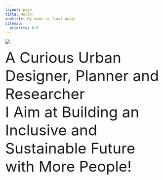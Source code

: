 ```yaml
---
layout: page
title: Hello!
subtitle: My name is Jiaqi Wang!
sitemap:
  priority: 0.9
---
```


<img src="{{ '/assets/img/nounpenguin.jpg' | prepend: site.baseurl }}" id="about-img">

<div id="describe-text">
	<p><font size=10>A Curious Urban Designer, Planner and Researcher
	<br>I Aim at Building an Inclusive and Sustainable Future with More People!<font> </p>
</div>
